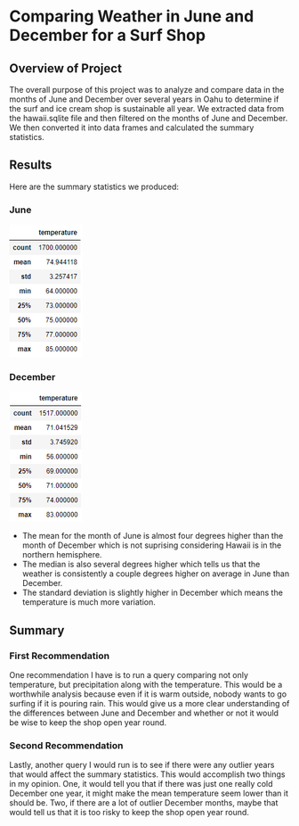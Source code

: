 # Comparing Weather in June and December for a Surf Shop

## Overview of Project
The overall purpose of this project was to analyze and compare data in the months of June and December over several years in Oahu to 
determine if the surf and ice cream shop is sustainable all year. We extracted data from the hawaii.sqlite file and then filtered
on the months of June and December. We then converted it into data frames and calculated the summary statistics.

## Results
Here are the summary statistics we produced:
### June
![](analysis/June_Summary.PNG)
### December
![](analysis/December_Summary.PNG)

* The mean for the month of June is almost four degrees higher than the month of December which is not suprising considering Hawaii
is in the northern hemisphere.
* The median is also several degrees higher which tells us that the weather is consistently a couple degrees higher on average in June than
December. 
* The standard deviation is slightly higher in December which means the temperature is much more variation.

## Summary

### First Recommendation
One recommendation I have is to run a query comparing not only temperature, but precipitation along with the temperature. This would be 
a worthwhile analysis because even if it is warm outside, nobody wants to go surfing if it is pouring rain. This would give us a more clear
understanding of the differences between June and December and whether or not it would be wise to keep the shop open year round.

### Second Recommendation
Lastly, another query I would run is to see if there were any outlier years that would affect the summary statistics. This would accomplish
two things in my opinion. One, it would tell you that if there was just one really cold December one year, it might make the mean temperature
seem lower than it should be. Two, if there are a lot of outlier December months, maybe that would tell us that it is too risky to keep the
shop open year round.
